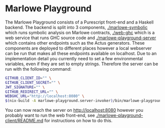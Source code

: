 # Marlowe Playground

The Marlowe Playground consists of a Purescript front-end and a Haskell backend. The backend is split into 3 components, [./marlowe-symbolic]() which runs symbolic analysis on Marlowe contracts, [./web-ghc]() which is a web service that runs GHC source code and [./marlowe-playground-server]() which contains other endpoints such as the Actus generators. These components are deployed to different places however a local webserver can be run that makes all these endpoints available on localhost. Due to an implementation detail you currently need to set a few environmental variables, even if they are set to empty strings. Therefore the server can be run with the following command:
```bash
GITHUB_CLIENT_ID="" \
GITHUB_CLIENT_SECRET="" \
JWT_SIGNATURE="" \
GITHUB_REDIRECT_URL="" \
WEBGHC_URL="http://localhost:8080" \
$(nix-build -A marlowe-playground.server-invoker)/bin/marlowe-playground webserver
```

You can now reach the server on [http://localhost:8080]() however you probably want to run the web front-end, see [./marlowe-playground-client/README.md]() for instructions on how to do this.